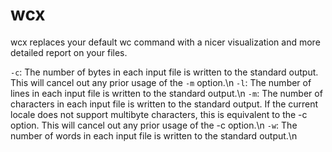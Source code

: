 # wcx

wcx replaces your default wc command with a nicer visualization and more detailed report on your files.

`-c`: The number of bytes in each input file is written to the standard output. This will cancel out any prior usage of the `-m` option.\n
`-l`: The number of lines in each input file is written to the standard output.\n
`-m`: The number of characters in each input file is written to the standard output. If the current locale does not support multibyte characters, this is equivalent to the -c option. This will cancel out any prior usage of the -c option.\n
`-w`: The number of words in each input file is written to the standard output.\n

